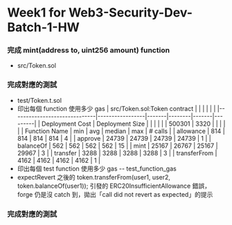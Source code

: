 # Week1 for Web3-Security-Dev-Batch-1-HW

### 完成 mint(address to, uint256 amount) function
- src/Token.sol

### 完成對應的測試
- test/Token.t.sol
- 印出每個 function 使用多少 gas
  | src/Token.sol:Token contract |                 |       |        |       |         |
  |------------------------------|-----------------|-------|--------|-------|---------|
  | Deployment Cost              | Deployment Size |       |        |       |         |
  | 500301                       | 3320            |       |        |       |         |
  | Function Name                | min             | avg   | median | max   | # calls |
  | allowance                    | 814             | 814   | 814    | 814   | 4       |
  | approve                      | 24739           | 24739 | 24739  | 24739 | 1       |
  | balanceOf                    | 562             | 562   | 562    | 562   | 15      |
  | mint                         | 25167           | 26767 | 25167  | 29967 | 3       |
  | transfer                     | 3288            | 3288  | 3288   | 3288  | 3       |
  | transferFrom                 | 4162            | 4162  | 4162   | 4162  | 1       |
- 印出每個 test function 使用多少 gas
  -- test_function_gas
- expectRevert 之後的 token.transferFrom(user1, user2, token.balanceOf(user1)); 引發的 ERC20InsufficientAllowance 錯誤，forge 仍是沒 catch 到，拋出「call did not revert as expected」的提示

### 完成對應的測試